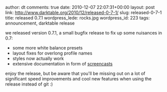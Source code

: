 author: dt
comments: true
date: 2010-12-07 22:07:31+00:00
layout: post
link: http://www.darktable.org/2010/12/released-0-7-1/
slug: released-0-7-1
title: released 0.7.1
wordpress_lede: rocks.jpg
wordpress_id: 223
tags: announcement, darktable release

we released version 0.7.1, a small bugfix release to fix up some nuisances in 0.7:

* some more white balance presets
* layout fixes for overlong profile names
* styles now actually work
* extensive documentation in form of [screencasts](https://encrypted.pcode.nl/blog/2010/12/06/darktable-0-7-screencast-library/)

enjoy the release, but be aware that you'll be missing out on a lot of significant speed improvements and cool new features when using the release instead of git :)
